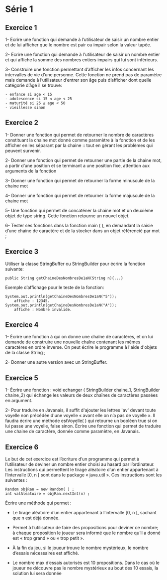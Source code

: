 # Série 1

## Exercice 1
1- Ecrire une fonction qui demande à l’utilisateur de saisir un nombre entier et de lui afficher que le nombre est pair ou impair selon la valeur tapée.

2- Ecrire une fonction qui demande à l'utilisateur de saisir un nombre entier et qui affiche la somme des nombres entiers impairs qui lui sont inférieurs.

3- Construire une fonction permettant d’afficher les infos concernant les intervalles de vie d’une personne. Cette fonction ne prend pas de paramètre mais demande à l’utilisateur d’entrer son âge puis d’afficher dont quelle catégorie d’âge il se trouve:

    - enfance si age < 15
    - adolescence si 15 ≤ age < 25
    - maturité si 25 ≤ age < 50
    - vieillesse sinon

## Exercice 2
1- Donner une fonction qui permet de retourner le nombre de caractères constituant la chaine mot donné comme paramètre à la fonction et de les afficher en les séparant par la chaine :: tout en gérant les problèmes qui peuvent survenir.

2- Donner une fonction qui permet de retourner une partie de la chaine mot, a partir d’une position et se terminant a une position fixe, attention aux arguments de la fonction

3- Donner une fonction qui permet de retourner la forme minuscule de la chaine mot

4- Donner une fonction qui permet de retourner la forme majuscule de la chaine mot

5- Une fonction qui permet de concaténer la chaine mot et un deuxième objet de type string. Cette fonction retourne un nouvel objet.

6- Tester ses fonctions dans la fonction main ( ), en demandant la saisie d’une chaine de caractère et de la stocker dans un objet référencié par mot ;

## Exercice 3

Utiliser la classe StringBuffer ou StringBuilder pour écrire la fonction suivante:

    public String getChaineDesNombresDe1aN(String n){...}


Exemple d’affichage pour le teste de la fonction:

    System.out.println(getChaineDesNombresDe1aN("5"));
        affiche : 12345.
    System.out.println(getChaineDesNombresDe1aN("A"));
        affiche : Nombre invalide.

## Exercice 4

1- Écrire une fonction à qui on donne une chaîne de caractères, et on lui demande de construire une nouvelle chaîne contenant les mêmes caractères en ordre inverse. On peut écrire le programme à l'aide d'objets de la classe String ;

2- Donner une autre version avec un StringBuffer.

## Exercice 5

1- Écrire une fonction : void echanger ( StringBuilder chaine_1, StringBuilder chaine_2) qui échange les valeurs de deux chaînes de caractères passées en argument.

2- Pour traduire en Javanais, il suffit d'ajouter les lettres 'av' devant toute voyelle non précédée d'une voyelle « avant elle on n’a pas de voyelle ». Il faudra écrire une méthode estVoyelle( ) qui retourne un booléen true si on lui passe une voyelle, false sinon. Écrire une fonction qui permet de traduire une chaine de caractère, donnée comme paramètre, en Javanais.

## Exercice 6
Le but de cet exercice est l’écriture d’un programme qui permet à l’utilisateur de deviner un nombre entier choisi au hasard par l’ordinateur. Les instructions qui permettent le tirage aléatoire d’un entier appartenant à l’intervalle [0, n [ sont dans le package « java.util ». Ces instructions sont les suivantes :

	Random objRan = new Random( ) ;
	int valAleatoire = objRan.nextInt(n) ;

Écrire une méthode qui permet :
- Le tirage aléatoire d’un entier appartenant à l’intervalle [0, n [, sachant que n est déjà donnée.

- Permet à l’utilisateur de faire des propositions pour deviner ce nombre; à chaque proposition le joueur sera informé que le nombre qu’il a donné est « trop grand » ou « trop petit ».

- À la fin du jeu, si le joueur trouve le nombre mystérieux, le nombre d’essais nécessaires est affiché.

- Le nombre max d’essais autorisés est 10 propositions. Dans le cas où le joueur ne découvre pas le nombre mystérieux au bout des 10 essais, la solution lui sera donnée
